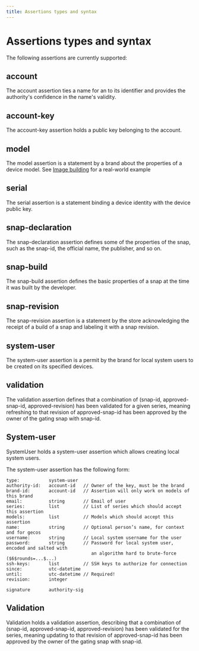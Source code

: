 ```yaml
---
title: Assertions types and syntax
---
```


# Assertions types and syntax

The following assertions are currently supported:

## account

The account assertion ties a name for an to its identifier and provides the authority's confidence in the name's validity.

## account-key

The account-key assertion holds a public key belonging to the account.

## model

The model assertion is a statement by a brand about the properties of a device model. See [Image building](/guides/build-device/image-building.html#1.-create-a-model-assertion) for a real-world example

## serial

The serial assertion is a statement binding a device identity with the device public key.

## snap-declaration

The snap-declaration assertion defines some of the properties of the snap, such as the snap-id, the official name, the publisher, and so on.

## snap-build

The snap-build assertion defines the basic properties of a snap at the time it was built by the developer.

## snap-revision

The snap-revision assertion is a statement by the store acknowledging the receipt of a build of a snap and labeling it with a snap revision.

## system-user

The system-user assertion is a permit by the brand for local system users to be created on its specified devices.

## validation

The validation assertion defines that a combination of (snap-id, approved-snap-id, approved-revision) has been validated for a given series, meaning refreshing to that revision of approved-snap-id has been approved by the owner of the gating snap with snap-id.

## System-user

SystemUser holds a system-user assertion which allows creating local
system users.

The system-user assertion has the following form:
```
type:           system-user
authority-id:   account-id   // Owner of the key, must be the brand
brand-id:       account-id   // Assertion will only work on models of this brand
email:          string       // Email of user
series:         list         // List of series which should accept this assertion
models:         list         // Models which should accept this assertion
name:           string       // Optional person’s name, for context and for gecos
username:       string       // Local system username for the user
password:       string       // Password for local system user, encoded and salted with
                                an algorithm hard to brute-force ($6$rounds=...$...)
ssh-keys:       list         // SSH keys to authorize for connection
since:          utc-datetime
until:          utc-datetime // Required!
revision:       integer

signature       authority-sig
```

## Validation

Validation holds a validation assertion, describing that a combination of
(snap-id, approved-snap-id, approved-revision) has been validated for
the series, meaning updating to that revision of approved-snap-id
has been approved by the owner of the gating snap with snap-id.
